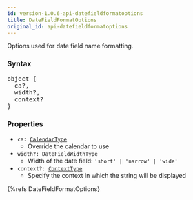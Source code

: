 ```yaml
---
id: version-1.0.6-api-datefieldformatoptions
title: DateFieldFormatOptions
original_id: api-datefieldformatoptions
---
```


Options used for date field name formatting.

### Syntax

<pre class="syntax">
object {
  ca?,
  width?,
  context?
}
</pre>

### Properties

  - <code class="def">ca: <span>[CalendarType](api-calendartype.html)</span></code>
    - Override the calendar to use
  - <code class="def">width?: <span>DateFieldWidthType</span></code>
    - Width of the date field: `'short' | 'narrow' | 'wide'`
  - <code class="def">context?: <span>[ContextType](api-contexttype.html)</span></code>
    - Specify the context in which the string will be displayed

{%refs DateFieldFormatOptions}
